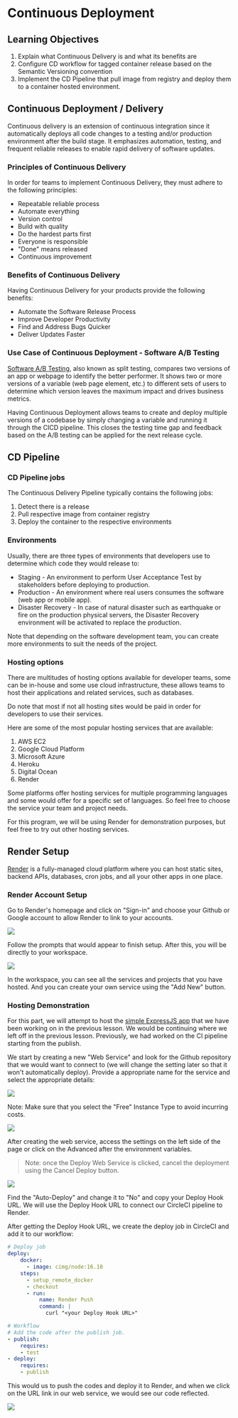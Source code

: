 # Continuous Deployment

## Learning Objectives
1. Explain what Continuous Delivery is and what its benefits are
2. Configure CD workflow for tagged container release based on the Semantic Versioning convention
3. Implement the CD Pipeline that pull image from registry and deploy them to a container hosted environment.

## Continuous Deployment / Delivery

Continuous delivery is an extension of continuous integration since it automatically deploys all code changes to a testing and/or production environment after the build stage. It emphasizes automation, testing, and frequent reliable releases to enable rapid delivery of software updates.

### Principles of Continuous Delivery

In order for teams to implement Continuous Delivery, they must adhere to the following principles:
- Repeatable reliable process
- Automate everything
- Version control
- Build with quality
- Do the hardest parts first
- Everyone is responsible
- "Done" means released
- Continuous improvement

### Benefits of Continuous Delivery

Having Continuous Delivery for your products provide the following benefits:

- Automate the Software Release Process
- Improve Developer Productivity
- Find and Address Bugs Quicker
- Deliver Updates Faster

### Use Case of Continuous Deployment - Software A/B Testing
[Software A/B Testing](https://vwo.com/ab-testing/#what-is-a-b-testing), also known as split testing, compares two versions of an app or webpage to identify the better performer. It shows two or more versions of a variable (web page element, etc.) to different sets of users to determine which version leaves the maximum impact and drives business metrics.

Having Continuous Deployment allows teams to create and deploy multiple versions of a codebase by simply changing a variable and running it through the CICD pipeline. This closes the testing time gap and feedback based on the A/B testing can be applied for the next release cycle.

## CD Pipeline

### CD Pipeline jobs

The Continuous Delivery Pipeline typically contains the following jobs:

1. Detect there is a release
2. Pull respective image from container registry
3. Deploy the container to the respective environments

### Environments

Usually, there are three types of environments that developers use to determine which code they would release to:

- Staging - An environment to perform User Acceptance Test by stakeholders before deploying to production.
- Production - An environment where real users consumes the software (web app or mobile app).
- Disaster Recovery - In case of natural disaster such as earthquake or fire on the production physical servers, the Disaster Recovery environment will be activated to replace the production.

Note that depending on the software development team, you can create more environments to suit the needs of the project.

### Hosting options

There are multitudes of hosting options available for developer teams, some can be in-house and some use cloud infrastructure, these allows teams to host their applications and related services, such as databases. 

Do note that most if not all hosting sites would be paid in order for developers to use their services.

Here are some of the most popular hosting services that are available:
1. AWS EC2
2. Google Cloud Platform
3. Microsoft Azure
4. Heroku
5. Digital Ocean
6. Render

Some platforms offer hosting services for multiple programming languages and some would offer for a specific set of languages. So feel free to choose the service your team and project needs.

For this program, we will be using Render for demonstration purposes, but feel free to try out other hosting services.

## Render Setup

[Render](https://render.com/) is a fully-managed cloud platform where you can host static sites, backend APIs, databases, cron jobs, and all your other apps in one place.

### Render Account Setup

Go to Render's homepage and click on "Sign-in" and choose your Github or Google account to allow Render to link to your accounts. 

<img src="../assets/render_signup.JPG">

Follow the prompts that would appear to finish setup. After this, you will be directly to your workspace.

<img src="../assets/render_workspace.JPG">

In the workspace, you can see all the services and projects that you have hosted. And you can create your own service using the "Add New" button.

### Hosting Demonstration 

For this part, we will attempt to host the [simple ExpressJS app](https://github.com/SkillsUnion/se-sample-cicd) that we have been working on in the previous lesson. We would be continuing where we left off in the previous lesson. Previously, we had worked on the CI pipeline starting from the publish.

We start by creating a new "Web Service" and look for the Github repository that we would want to connect to (we will change the setting later so that it won't automatically deploy). Provide a appropriate name for the service and select the appropriate details:

<img src="../assets/render_webservice.JPG">

Note: Make sure that you select the "Free" Instance Type to avoid incurring costs.

<img src="../assets/render_free.JPG">

After creating the web service, access the settings on the left side of the page or click on the Advanced after the environment variables.

>Note: once the Deploy Web Service is clicked, cancel the deployment using the Cancel Deploy button.

<img src="../assets/render_settings.JPG">

Find the "Auto-Deploy" and change it to "No" and copy your Deploy Hook URL. We will use the Deploy Hook URL to connect our CircleCI pipeline to Render.

After getting the Deploy Hook URL, we create the deploy job in CircleCI and add it to our workflow:

```yaml
# Deploy job
deploy:
    docker:
      - image: cimg/node:16.10
    steps:
      - setup_remote_docker
      - checkout
      - run: 
          name: Render Push
          command: |
            curl "<your Deploy Hook URL>"

# Workflow
# Add the code after the publish job.
- publish:
    requires:
    - test
- deploy:
    requires:
    - publish
```

This would us to push the codes and deploy it to Render, and when we click on the URL link in our web service, we would see our code reflected.

<img src="../assets/render_deploy.JPG">

